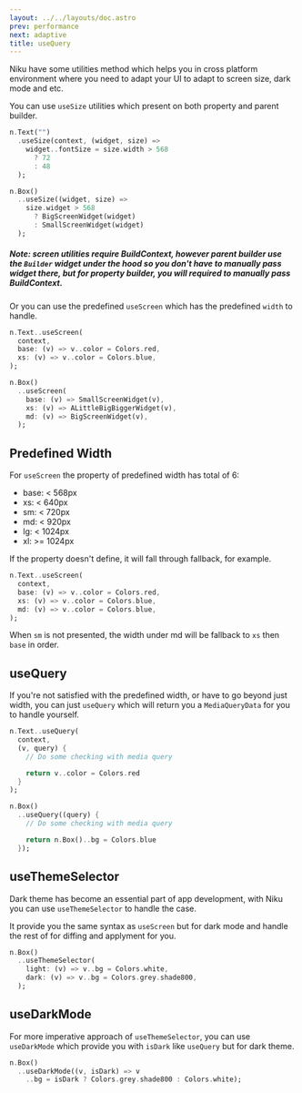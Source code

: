 ```yaml
---
layout: ../../layouts/doc.astro
prev: performance
next: adaptive
title: useQuery
---
```

Niku have some utilities method which helps you in cross platform environment where you need to adapt your UI to adapt to screen size, dark mode and etc.

You can use `useSize` utilities which present on both property and parent builder.
```dart
n.Text("")
  .useSize(context, (widget, size) => 
    widget..fontSize = size.width > 568
      ? 72
      : 48
  );

n.Box()
  ..useSize((widget, size) =>
    size.widget > 568
      ? BigScreenWidget(widget)
      : SmallScreenWidget(widget)
  );
```
##### Note: screen utilities require BuildContext, however parent builder use the `Builder` widget under the hood so you don't have to manually pass widget there, but for property builder, you will required to manually pass BuildContext.

Or you can use the predefined `useScreen` which has the predefined `width` to handle.
```dart
n.Text..useScreen(
  context,
  base: (v) => v..color = Colors.red,
  xs: (v) => v..color = Colors.blue,
);

n.Box()
  ..useScreen(
    base: (v) => SmallScreenWidget(v),
    xs: (v) => ALittleBigBiggerWidget(v),
    md: (v) => BigScreenWidget(v),
  );
```

## Predefined Width
For `useScreen` the property of predefined width has total of 6:
- base: < 568px
- xs: < 640px
- sm: < 720px
- md: < 920px
- lg: < 1024px
- xl: >= 1024px

If the property doesn't define, it will fall through fallback, for example.
```dart
n.Text..useScreen(
  context,
  base: (v) => v..color = Colors.red,
  xs: (v) => v..color = Colors.blue,
  md: (v) => v..color = Colors.blue,
);
```

When `sm` is not presented, the width under md will be fallback to `xs` then `base` in order.

## useQuery
If you're not satisfied with the predefined width, or have to go beyond just width, you can just `useQuery` which will return you a `MediaQueryData` for you to handle yourself.

```dart
n.Text..useQuery(
  context,
  (v, query) {
    // Do some checking with media query

    return v..color = Colors.red
  }
);

n.Box()
  ..useQuery((query) {
    // Do some checking with media query

    return n.Box()..bg = Colors.blue
  });
```

## useThemeSelector
Dark theme has become an essential part of app development, with Niku you can use `useThemeSelector` to handle the case.

It provide you the same syntax as `useScreen` but for dark mode and handle the rest of for diffing and applyment for you. 
```dart
n.Box()
  ..useThemeSelector(
    light: (v) => v..bg = Colors.white,
    dark: (v) => v..bg = Colors.grey.shade800,
  );
```

## useDarkMode
For more imperative approach of `useThemeSelector`, you can use `useDarkMode` which provide you with `isDark` like `useQuery` but for dark theme.

```dart
n.Box()
  ..useDarkMode((v, isDark) => v
    ..bg = isDark ? Colors.grey.shade800 : Colors.white);
```
